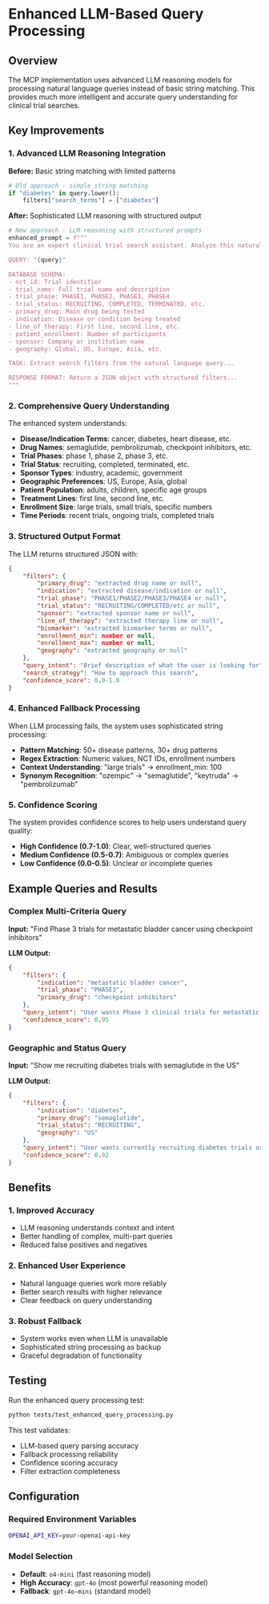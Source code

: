 # Enhanced LLM-Based Query Processing

## Overview

The MCP implementation uses advanced LLM reasoning models for processing natural language queries instead of basic string matching. This provides much more intelligent and accurate query understanding for clinical trial searches.

## Key Improvements

### 1. **Advanced LLM Reasoning Integration**

**Before:** Basic string matching with limited patterns
```python
# Old approach - simple string matching
if "diabetes" in query.lower():
    filters["search_terms"] = ["diabetes"]
```

**After:** Sophisticated LLM reasoning with structured output
```python
# New approach - LLM reasoning with structured prompts
enhanced_prompt = f"""
You are an expert clinical trial search assistant. Analyze this natural language query and extract structured search parameters.

QUERY: "{query}"

DATABASE SCHEMA:
- nct_id: Trial identifier
- trial_name: Full trial name and description
- trial_phase: PHASE1, PHASE2, PHASE3, PHASE4
- trial_status: RECRUITING, COMPLETED, TERMINATED, etc.
- primary_drug: Main drug being tested
- indication: Disease or condition being treated
- line_of_therapy: First line, second line, etc.
- patient_enrollment: Number of participants
- sponsor: Company or institution name
- geography: Global, US, Europe, Asia, etc.

TASK: Extract search filters from the natural language query...

RESPONSE FORMAT: Return a JSON object with structured filters...
"""
```

### 2. **Comprehensive Query Understanding**

The enhanced system understands:

- **Disease/Indication Terms**: cancer, diabetes, heart disease, etc.
- **Drug Names**: semaglutide, pembrolizumab, checkpoint inhibitors, etc.
- **Trial Phases**: phase 1, phase 2, phase 3, etc.
- **Trial Status**: recruiting, completed, terminated, etc.
- **Sponsor Types**: industry, academic, government
- **Geographic Preferences**: US, Europe, Asia, global
- **Patient Population**: adults, children, specific age groups
- **Treatment Lines**: first line, second line, etc.
- **Enrollment Size**: large trials, small trials, specific numbers
- **Time Periods**: recent trials, ongoing trials, completed trials

### 3. **Structured Output Format**

The LLM returns structured JSON with:

```json
{
    "filters": {
        "primary_drug": "extracted drug name or null",
        "indication": "extracted disease/indication or null",
        "trial_phase": "PHASE1/PHASE2/PHASE3/PHASE4 or null",
        "trial_status": "RECRUITING/COMPLETED/etc or null",
        "sponsor": "extracted sponsor name or null",
        "line_of_therapy": "extracted therapy line or null",
        "biomarker": "extracted biomarker terms or null",
        "enrollment_min": number or null,
        "enrollment_max": number or null,
        "geography": "extracted geography or null"
    },
    "query_intent": "Brief description of what the user is looking for",
    "search_strategy": "How to approach this search",
    "confidence_score": 0.0-1.0
}
```

### 4. **Enhanced Fallback Processing**

When LLM processing fails, the system uses sophisticated string processing:

- **Pattern Matching**: 50+ disease patterns, 30+ drug patterns
- **Regex Extraction**: Numeric values, NCT IDs, enrollment numbers
- **Context Understanding**: "large trials" → enrollment_min: 100
- **Synonym Recognition**: "ozempic" → "semaglutide", "keytruda" → "pembrolizumab"

### 5. **Confidence Scoring**

The system provides confidence scores to help users understand query quality:

- **High Confidence (0.7-1.0)**: Clear, well-structured queries
- **Medium Confidence (0.5-0.7)**: Ambiguous or complex queries
- **Low Confidence (0.0-0.5)**: Unclear or incomplete queries

## Example Queries and Results

### Complex Multi-Criteria Query
**Input:** "Find Phase 3 trials for metastatic bladder cancer using checkpoint inhibitors"

**LLM Output:**
```json
{
    "filters": {
        "indication": "metastatic bladder cancer",
        "trial_phase": "PHASE3",
        "primary_drug": "checkpoint inhibitors"
    },
    "query_intent": "User wants Phase 3 clinical trials for metastatic bladder cancer that use checkpoint inhibitors",
    "confidence_score": 0.95
}
```

### Geographic and Status Query
**Input:** "Show me recruiting diabetes trials with semaglutide in the US"

**LLM Output:**
```json
{
    "filters": {
        "indication": "diabetes",
        "primary_drug": "semaglutide",
        "trial_status": "RECRUITING",
        "geography": "US"
    },
    "query_intent": "User wants currently recruiting diabetes trials using semaglutide in the United States",
    "confidence_score": 0.92
}
```

## Benefits

### 1. **Improved Accuracy**
- LLM reasoning understands context and intent
- Better handling of complex, multi-part queries
- Reduced false positives and negatives

### 2. **Enhanced User Experience**
- Natural language queries work more reliably
- Better search results with higher relevance
- Clear feedback on query understanding

### 3. **Robust Fallback**
- System works even when LLM is unavailable
- Sophisticated string processing as backup
- Graceful degradation of functionality

## Testing

Run the enhanced query processing test:

```bash
python tests/test_enhanced_query_processing.py
```

This test validates:
- LLM-based query parsing accuracy
- Fallback processing reliability
- Confidence scoring accuracy
- Filter extraction completeness

## Configuration

### Required Environment Variables
```bash
OPENAI_API_KEY=your-openai-api-key
```

### Model Selection
- **Default**: `o4-mini` (fast reasoning model)
- **High Accuracy**: `gpt-4o` (most powerful reasoning model)
- **Fallback**: `gpt-4o-mini` (standard model) 